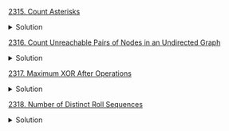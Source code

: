 [2315. Count Asterisks](https://leetcode.com/contest/biweekly-contest-81/problems/count-asterisks/)

<details><summary>Solution</summary>

![](https://github.com/archishmanghos/code-images/blob/master/Leetcode/2315.png)

</details>

[2316. Count Unreachable Pairs of Nodes in an Undirected Graph](https://leetcode.com/contest/biweekly-contest-81/problems/count-unreachable-pairs-of-nodes-in-an-undirected-graph/)

<details><summary>Solution</summary>

![](https://github.com/archishmanghos/code-images/blob/master/Leetcode/2316.png)

</details>

[2317. Maximum XOR After Operations](https://leetcode.com/contest/biweekly-contest-81/problems/maximum-xor-after-operations/)

<details><summary>Solution</summary>

![](https://github.com/archishmanghos/code-images/blob/master/Leetcode/2317.png)

</details>

[2318. Number of Distinct Roll Sequences](https://leetcode.com/contest/biweekly-contest-81/problems/number-of-distinct-roll-sequences/)

<details><summary>Solution</summary>

![](https://github.com/archishmanghos/code-images/blob/master/Leetcode/2318.png)

</details>
